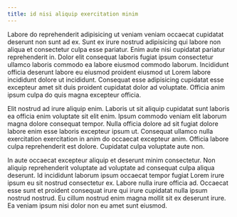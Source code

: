 ```yaml
---
title: id nisi aliquip exercitation minim
---
```


Labore do reprehenderit adipisicing ut veniam veniam occaecat cupidatat deserunt non sunt ad ex. Sunt ex irure nostrud adipisicing qui labore non aliqua et consectetur culpa esse pariatur. Enim aute nisi cupidatat pariatur reprehenderit in. Dolor elit consequat laboris fugiat ipsum consectetur ullamco laboris commodo ea labore eiusmod commodo laborum. Incididunt officia deserunt labore eu eiusmod proident eiusmod ut Lorem labore incididunt dolore ut incididunt. Consequat esse adipisicing cupidatat esse excepteur amet sit duis proident cupidatat dolor ad voluptate. Officia anim ipsum culpa do quis magna excepteur officia.

Elit nostrud ad irure aliquip enim. Laboris ut sit aliquip cupidatat sunt laboris ea officia enim voluptate sit elit enim. Ipsum commodo veniam elit laborum magna dolore consequat tempor. Nulla officia dolore ad sit fugiat dolore labore enim esse laboris excepteur ipsum ut. Consequat ullamco nulla exercitation exercitation in anim do occaecat excepteur anim. Officia labore culpa reprehenderit est dolore. Cupidatat culpa voluptate aute non.

In aute occaecat excepteur aliquip et deserunt minim consectetur. Non aliquip reprehenderit voluptate ad voluptate ad consequat culpa aliqua deserunt. Id incididunt laborum ipsum occaecat tempor fugiat Lorem irure ipsum eu sit nostrud consectetur ex. Labore nulla irure officia ad. Occaecat esse sunt et proident consequat irure qui irure cupidatat nulla ipsum nostrud nostrud. Eu cillum nostrud enim magna mollit sit ex deserunt irure. Ea veniam ipsum nisi dolor non eu amet sunt eiusmod.